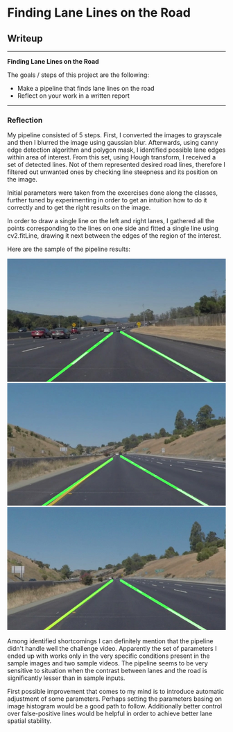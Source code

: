 # **Finding Lane Lines on the Road** 

## Writeup

---

**Finding Lane Lines on the Road**

The goals / steps of this project are the following:
* Make a pipeline that finds lane lines on the road
* Reflect on your work in a written report


[//]: # (Image References)

[image1]: ./test_images_output/solidWhiteCurve.jpg "solidWhiteCurve"
[image2]: ./test_images_output/whiteCarLaneSwitch.jpg "whiteCarLaneSwitch"
[image3]: ./test_images_output/solidYellowCurve2.jpg "solidYellowCurve2"


---

### Reflection


My pipeline consisted of 5 steps. First, I converted the images to grayscale and then I blurred the image using gaussian blur. Afterwards, using canny edge detection algorithm and polygon mask, I identified possible lane edges within area of interest. From this set, using Hough transform, I received a set of detected lines. Not of them represented desired road lines, therefore I filtered out unwanted ones by checking line steepness and its position on the image. 

Initial parameters were taken from the excercises done along the classes, further tuned by experimenting in order to get an intuition how to do it correctly and to get the right results on the image.

In order to draw a single line on the left and right lanes, I gathered all the points corresponding to the lines on one side and fitted a single line using cv2.fitLine, drawing it next between the edges of the region of the interest.

Here are the sample of the pipeline results:

![alt text][image1]
![alt text][image2]
![alt text][image3]


Among identified shortcomings I can definitely mention that the pipeline didn't handle well the challenge video. Apparently the set of parameters I ended up with works only in the very specific conditions present in the sample images and two sample videos. The pipeline seems to be very sensitive to situation when the contrast between lanes and the road is significantly lesser than in sample inputs.

First possible improvement that comes to my mind is to introduce automatic adjustment of some parameters. Perhaps setting the parameters basing on image histogram would be a good path to follow. Additionally better control over false-positive lines would be helpful in order to achieve better lane spatial stability.  

